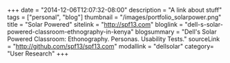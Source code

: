 +++
date = "2014-12-06T12:07:32-08:00"
description = "A link about stuff"
tags = ["personal", "blog"]
thumbnail = "/images/portfolio_solarpower.png"
title = "Solar Powered"
sitelink = "http://spf13.com"
bloglink = "dell-s-solar-powered-classroom-ethnography-in-kenya"
blogsummary = "Dell's Solar Powered Classroom: Ethonography. Personas. Usability Tests."
sourceLink = "http://github.com/spf13/spf13.com"
modallink = "dellsolar"
category= "User Research"
+++

